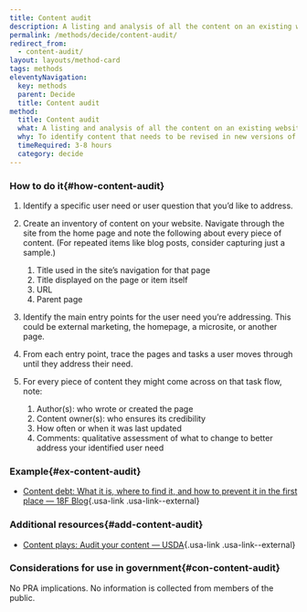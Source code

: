 ```yaml
---
title: Content audit
description: A listing and analysis of all the content on an existing website (including pages, files, videos, audio or other data) that your users might reasonably encounter.
permalink: /methods/decide/content-audit/
redirect_from:
  - content-audit/
layout: layouts/method-card
tags: methods
eleventyNavigation:
  key: methods
  parent: Decide
  title: Content audit
method:
  title: Content audit
  what: A listing and analysis of all the content on an existing website (including pages, files, videos, audio or other data) that your users might reasonably encounter.
  why: To identify content that needs to be revised in new versions of a website. Content audits can also help you identify who is responsible for content, how often it should be updated, and what role a particular piece of content plays for users.
  timeRequired: 3-8 hours
  category: decide
---
```


### How to do it{#how-content-audit}

1. Identify a specific user need or user question that you’d like to address.
1. Create an inventory of content on your website. Navigate through the site from the home page and note the following about every piece of content. (For repeated items like blog posts, consider capturing just a sample.)

    1. Title used in the site’s navigation for that page
    1. Title displayed on the page or item itself
    1. URL
    1. Parent page

1. Identify the main entry points for the user need you’re addressing. This could be external marketing, the homepage, a microsite, or another page.
1. From each entry point, trace the pages and tasks a user moves through until they address their need.
1. For every piece of content they might come across on that task flow, note:

    1. Author(s): who wrote or created the page
    1. Content owner(s): who ensures its credibility
    1. How often or when it was last updated
    1. Comments: qualitative assessment of what to change to better address your identified user need

<section class="method--section method--section--18f-example" markdown="1">

### Example{#ex-content-audit}

- [Content debt: What it is, where to find it, and how to prevent it in the first place — 18F Blog](https://18f.gsa.gov/2016/05/19/content-debt-what-it-is-where-to-find-it-and-how-to-prevent-it-in-the-first-place/){.usa-link .usa-link--external}

</section>

<section class="method--section method--section--additional-resources" markdown="1">

### Additional resources{#add-content-audit}

- [Content plays: Audit your content — USDA](https://www.usda.gov/digital-strategy/content/plays#content3){.usa-link .usa-link--external}

</section>

<section class="method--section method--section--government-considerations" markdown="1" >

### Considerations for use in government{#con-content-audit}

No PRA implications. No information is collected from members of the public.
</section>
